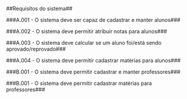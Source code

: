 
##Requisitos do sistema##

###A.001 - O sistema deve ser capaz de cadastrar e manter alunos###

###A.002 - O sistema deve permitir atribuir notas para alunos###

###A.003 - O sistema deve calcular se um aluno foi/está sendo aprovado/reprovado###

###A.004 - O sistema deve permitir cadastrar matérias para alunos###

###B.001 - O sistema deve permitir cadastrar e manter professores###

###B.001 - O sistema deve permitir cadastrar matérias para professores###
